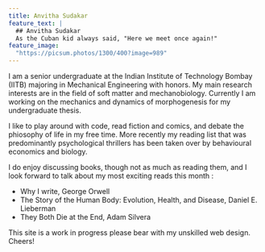 ```yaml
---
title: Anvitha Sudakar
feature_text: |
  ## Anvitha Sudakar 
  As the Cuban kid always said, "Here we meet once again!" 
feature_image: 
  "https://picsum.photos/1300/400?image=989"
---
```


I am a senior undergraduate at the Indian Institute of Technology Bombay (IITB) majoring in Mechanical Engineering with honors. My main research interests are in the field of soft matter and mechanobiology. Currently I am working on the mechanics and dynamics of morphogenesis for my undergraduate thesis.

I like to play around with code, read fiction and comics, and debate the phiosophy of life in my free time. More recently my reading list that was predominantly psychological thrillers has been taken over by behavioural economics and biology. 

I do enjoy discussing books, though not as much as reading them, and I look forward to talk about my most exciting reads this month :
- Why I write, George Orwell
- The Story of the Human Body: Evolution, Health, and Disease, Daniel E. Lieberman
- They Both Die at the End, Adam Silvera

This site is a work in progress please bear with my unskilled web design. Cheers! 
